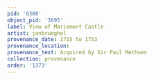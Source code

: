 ```yaml
---
pid: '6308'
object_pid: '3695'
label: View of Mariemont Castle
artist: janbrueghel
provenance_date: 1715 to 1753
provenance_location:
provenance_text: Acquired by Sir Paul Methuen
collection: provenance
order: '1373'
---
```

